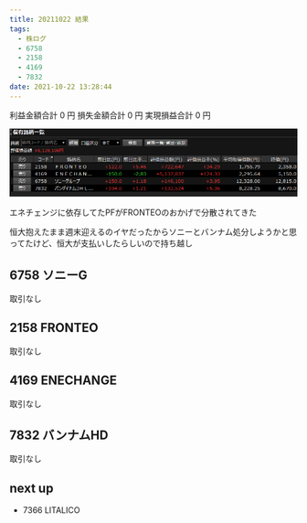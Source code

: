 ```yaml
---
title: 20211022 結果
tags:
  - 株ログ
  - 6758
  - 2158
  - 4169
  - 7832
date: 2021-10-22 13:28:44
---
```


利益金額合計 0 円
損失金額合計 0 円
実現損益合計 0 円

![i](/kab/img/20211022000.png)

エネチェンジに依存してたPFがFRONTEOのおかげで分散されてきた

恒大抱えたまま週末迎えるのイヤだったからソニーとバンナム処分しようかと思ってたけど、恒大が支払いしたらしいので持ち越し

## 6758 ソニーG

取引なし

## 2158 FRONTEO

取引なし

## 4169 ENECHANGE

取引なし

## 7832 バンナムHD

取引なし

## next up

- 7366 LITALICO
